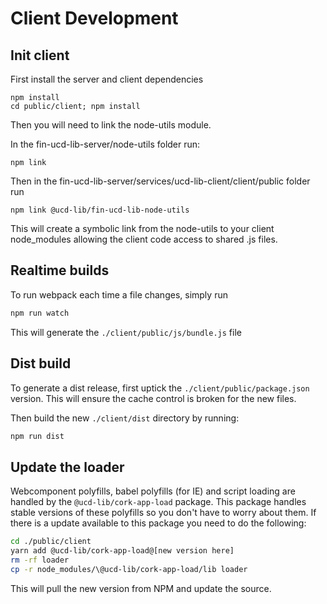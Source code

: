 
# Client Development

## Init client

First install the server and client dependencies
```
npm install
cd public/client; npm install
```

Then you will need to link the node-utils module.

In the fin-ucd-lib-server/node-utils folder run:

```
npm link
```

Then in the fin-ucd-lib-server/services/ucd-lib-client/client/public folder run
```
npm link @ucd-lib/fin-ucd-lib-node-utils
```

This will create a symbolic link from the node-utils to your client node_modules
allowing the client code access to shared .js files.

## Realtime builds

To run webpack each time a file changes, simply run

```bash
npm run watch
```

This will generate the `./client/public/js/bundle.js` file

## Dist build

To generate a dist release, first uptick the `./client/public/package.json` version.  This
will ensure the cache control is broken for the new files.

Then build the new `./client/dist` directory by running:

```bash
npm run dist
```

## Update the loader

Webcomponent polyfills, babel polyfills (for IE) and script
loading are handled by the `@ucd-lib/cork-app-load` package.  This 
package handles stable versions of these polyfills so you don't
have to worry about them. If there is a update available to this package
you need to do the following:

```bash
cd ./public/client
yarn add @ucd-lib/cork-app-load@[new version here]
rm -rf loader
cp -r node_modules/\@ucd-lib/cork-app-load/lib loader
```

This will pull the new version from NPM and update the source.